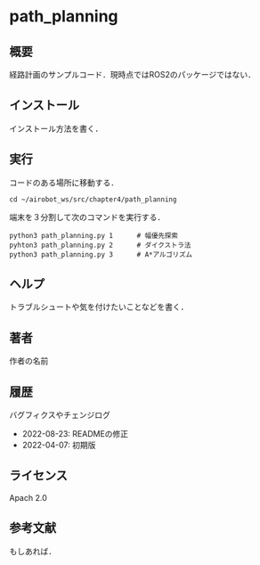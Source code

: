 # path_planning
## 概要
経路計画のサンプルコード．現時点ではROS2のパッケージではない．

## インストール
インストール方法を書く．

## 実行
コードのある場所に移動する．
~~~
cd ~/airobot_ws/src/chapter4/path_planning
~~~
端末を３分割して次のコマンドを実行する．
~~~
python3 path_planning.py 1      # 幅優先探索
pyhton3 path_planning.py 2      # ダイクストラ法
python3 path_planning.py 3      # A*アルゴリズム
~~~

## ヘルプ
トラブルシュートや気を付けたいことなどを書く．
　　
## 著者
作者の名前

## 履歴
バグフィクスやチェンジログ
- 2022-08-23: READMEの修正
- 2022-04-07: 初期版

## ライセンス
Apach 2.0 

## 参考文献
もしあれば．
